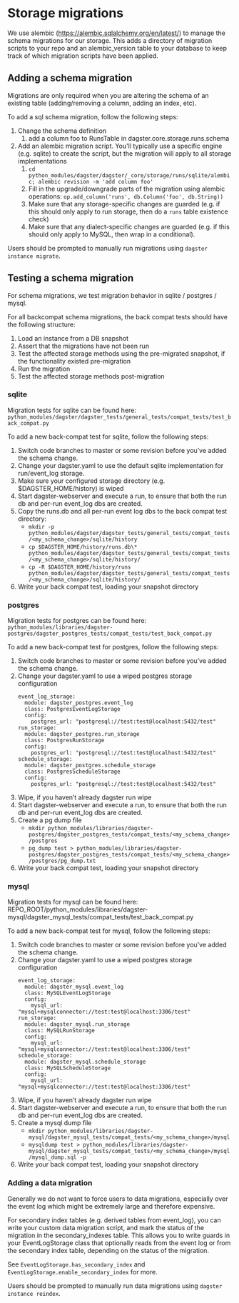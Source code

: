 # Storage migrations

We use alembic (https://alembic.sqlalchemy.org/en/latest/) to manage the schema migrations for our storage. This adds a directory of migration scripts to your repo and an alembic_version table to your database to keep track of which migration scripts have been applied.

## Adding a schema migration

Migrations are only required when you are altering the schema of an existing table (adding/removing a column, adding an index, etc).

To add a sql schema migration, follow the following steps:

1. Change the schema definition
   1. add a column foo to RunsTable in dagster.core.storage.runs.schema
1. Add an alembic migration script. You'll typically use a specific engine (e.g. sqlite) to create the script, but the migration will apply to all storage implementations
   1. `cd python_modules/dagster/dagster/_core/storage/runs/sqlite/alembic; alembic revision -m 'add column foo'`
   1. Fill in the upgrade/downgrade parts of the migration using alembic operations: `op.add_column('runs', db.Column('foo', db.String))`
   1. Make sure that any storage-specific changes are guarded (e.g. if this should only apply to run storage, then do a `runs` table existence check)
   1. Make sure that any dialect-specific changes are guarded (e.g. if this should only apply to MySQL, then wrap in a conditional).

Users should be prompted to manually run migrations using `dagster instance migrate`.

## Testing a schema migration

For schema migrations, we test migration behavior in sqlite / postgres / mysql.

For all backcompat schema migrations, the back compat tests should have the following structure:

1. Load an instance from a DB snapshot
1. Assert that the migrations have not been run
1. Test the affected storage methods using the pre-migrated snapshot, if the functionality existed pre-migration
1. Run the migration
1. Test the affected storage methods post-migration

### sqlite

Migration tests for sqlite can be found here: `python_modules/dagster/dagster_tests/general_tests/compat_tests/test_back_compat.py`

To add a new back-compat test for sqlite, follow the following steps:

1. Switch code branches to master or some revision before you’ve added the schema change.
1. Change your dagster.yaml to use the default sqlite implementation for run/event_log storage.
1. Make sure your configured storage directory (e.g. $DAGSTER_HOME/history) is wiped
1. Start dagster-webserver and execute a run, to ensure that both the run db and per-run event_log dbs are created.
1. Copy the runs.db and all per-run event log dbs to the back compat test directory:
   - `mkdir -p python_modules/dagster/dagster_tests/general_tests/compat_tests/<my_schema_change>/sqlite/history`
   - `cp $DAGSTER_HOME/history/runs.db\* python_modules/dagster/dagster_tests/general_tests/compat_tests/<my_schema_change>/sqlite/history/`
   - `cp -R $DAGSTER_HOME/history/runs python_modules/dagster/dagster_tests/general_tests/compat_tests/<my_schema_change>/sqlite/history/`
1. Write your back compat test, loading your snapshot directory

### postgres

Migration tests for postgres can be found here: `python_modules/libraries/dagster-postgres/dagster_postgres_tests/compat_tests/test_back_compat.py`

To add a new back-compat test for postgres, follow the following steps:

1. Switch code branches to master or some revision before you’ve added the schema change.
1. Change your dagster.yaml to use a wiped postgres storage configuration
   ```
   event_log_storage:
     module: dagster_postgres.event_log
     class: PostgresEventLogStorage
     config:
       postgres_url: "postgresql://test:test@localhost:5432/test"
   run_storage:
     module: dagster_postgres.run_storage
     class: PostgresRunStorage
     config:
       postgres_url: "postgresql://test:test@localhost:5432/test"
   schedule_storage:
     module: dagster_postgres.schedule_storage
     class: PostgresScheduleStorage
     config:
       postgres_url: "postgresql://test:test@localhost:5432/test"
   ```
1. Wipe, if you haven’t already dagster run wipe
1. Start dagster-webserver and execute a run, to ensure that both the run db and per-run event_log dbs are created.
1. Create a pg dump file
   - `mkdir python_modules/libraries/dagster-postgres/dagster_postgres_tests/compat_tests/<my_schema_change>/postgres`
   - `pg_dump test > python_modules/libraries/dagster-postgres/dagster_postgres_tests/compat_tests/<my_schema_change>/postgres/pg_dump.txt`
1. Write your back compat test, loading your snapshot directory

### mysql

Migration tests for mysql can be found here:
REPO_ROOT/python_modules/libraries/dagster-mysql/dagster_mysql_tests/compat_tests/test_back_compat.py

To add a new back-compat test for mysql, follow the following steps:

1. Switch code branches to master or some revision before you’ve added the schema change.
2. Change your dagster.yaml to use a wiped postgres storage configuration
   ```
   event_log_storage:
     module: dagster_mysql.event_log
     class: MySQLEventLogStorage
     config:
       mysql_url: "mysql+mysqlconnector://test:test@localhost:3306/test"
   run_storage:
     module: dagster_mysql.run_storage
     class: MySQLRunStorage
     config:
       mysql_url: "mysql+mysqlconnector://test:test@localhost:3306/test"
   schedule_storage:
     module: dagster_mysql.schedule_storage
     class: MySQLScheduleStorage
     config:
       mysql_url: "mysql+mysqlconnector://test:test@localhost:3306/test"
   ```
3. Wipe, if you haven’t already dagster run wipe
4. Start dagster-webserver and execute a run, to ensure that both the run db and per-run event_log dbs are created.
5. Create a mysql dump file
   - `mkdir python_modules/libraries/dagster-mysql/dagster_mysql_tests/compat_tests/<my_schema_change>/mysql`
   - `mysqldump test > python_modules/libraries/dagster-mysql/dagster_mysql_tests/compat_tests/<my_schema_change>/mysql/mysql_dump.sql -p`
6. Write your back compat test, loading your snapshot directory

### Adding a data migration

Generally we do not want to force users to data migrations, especially over the event log which might be extremely large and therefore expensive.

For secondary index tables (e.g. derived tables from event_log), you can write your custom data migration script, and mark the status of the migration in the secondary_indexes table. This allows you to write guards in your EventLogStorage class that optionally reads from the event log or from the secondary index table, depending on the status of the migration.

See `EventLogStorage.has_secondary_index` and `EventLogStorage.enable_secondary_index` for more.

Users should be prompted to manually run data migrations using `dagster instance reindex`.
